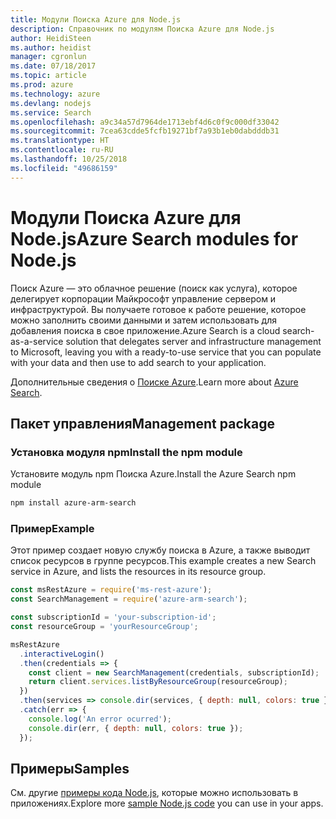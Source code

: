 ```yaml
---
title: Модули Поиска Azure для Node.js
description: Справочник по модулям Поиска Azure для Node.js
author: HeidiSteen
ms.author: heidist
manager: cgronlun
ms.date: 07/18/2017
ms.topic: article
ms.prod: azure
ms.technology: azure
ms.devlang: nodejs
ms.service: Search
ms.openlocfilehash: a9c34a57d7964de1713ebf4d6c0f9c000df33042
ms.sourcegitcommit: 7cea63cdde5fcfb19271bf7a93b1eb0dabdddb31
ms.translationtype: HT
ms.contentlocale: ru-RU
ms.lasthandoff: 10/25/2018
ms.locfileid: "49686159"
---
```

# <a name="azure-search-modules-for-nodejs"></a><span data-ttu-id="21f09-103">Модули Поиска Azure для Node.js</span><span class="sxs-lookup"><span data-stu-id="21f09-103">Azure Search modules for Node.js</span></span>

<span data-ttu-id="21f09-104">Поиск Azure — это облачное решение (поиск как услуга), которое делегирует корпорации Майкрософт управление сервером и инфраструктурой. Вы получаете готовое к работе решение, которое можно заполнить своими данными и затем использовать для добавления поиска в свое приложение.</span><span class="sxs-lookup"><span data-stu-id="21f09-104">Azure Search is a cloud search-as-a-service solution that delegates server and infrastructure management to Microsoft, leaving you with a ready-to-use service that you can populate with your data and then use to add search to your application.</span></span>

<span data-ttu-id="21f09-105">Дополнительные сведения о [Поиске Azure](https://docs.microsoft.com/azure/search/search-what-is-azure-search).</span><span class="sxs-lookup"><span data-stu-id="21f09-105">Learn more about [Azure Search](https://docs.microsoft.com/azure/search/search-what-is-azure-search).</span></span>

## <a name="management-package"></a><span data-ttu-id="21f09-106">Пакет управления</span><span class="sxs-lookup"><span data-stu-id="21f09-106">Management package</span></span>

### <a name="install-the-npm-module"></a><span data-ttu-id="21f09-107">Установка модуля npm</span><span class="sxs-lookup"><span data-stu-id="21f09-107">Install the npm module</span></span>

<span data-ttu-id="21f09-108">Установите модуль npm Поиска Azure.</span><span class="sxs-lookup"><span data-stu-id="21f09-108">Install the Azure Search npm module</span></span>

```bash
npm install azure-arm-search
```

### <a name="example"></a><span data-ttu-id="21f09-109">Пример</span><span class="sxs-lookup"><span data-stu-id="21f09-109">Example</span></span>

<span data-ttu-id="21f09-110">Этот пример создает новую службу поиска в Azure, а также выводит список ресурсов в группе ресурсов.</span><span class="sxs-lookup"><span data-stu-id="21f09-110">This example creates a new Search service in Azure, and lists the resources in its resource group.</span></span>

```javascript
const msRestAzure = require('ms-rest-azure');
const SearchManagement = require('azure-arm-search');

const subscriptionId = 'your-subscription-id';
const resourceGroup = 'yourResourceGroup';

msRestAzure
  .interactiveLogin()
  .then(credentials => {
    const client = new SearchManagement(credentials, subscriptionId);
    return client.services.listByResourceGroup(resourceGroup);
  })
  .then(services => console.dir(services, { depth: null, colors: true }))
  .catch(err => {
    console.log('An error ocurred');
    console.dir(err, { depth: null, colors: true });
  });
```

## <a name="samples"></a><span data-ttu-id="21f09-111">Примеры</span><span class="sxs-lookup"><span data-stu-id="21f09-111">Samples</span></span>

<span data-ttu-id="21f09-112">См. другие [примеры кода Node.js](https://azure.microsoft.com/resources/samples/?platform=nodejs), которые можно использовать в приложениях.</span><span class="sxs-lookup"><span data-stu-id="21f09-112">Explore more [sample Node.js code](https://azure.microsoft.com/resources/samples/?platform=nodejs) you can use in your apps.</span></span>
